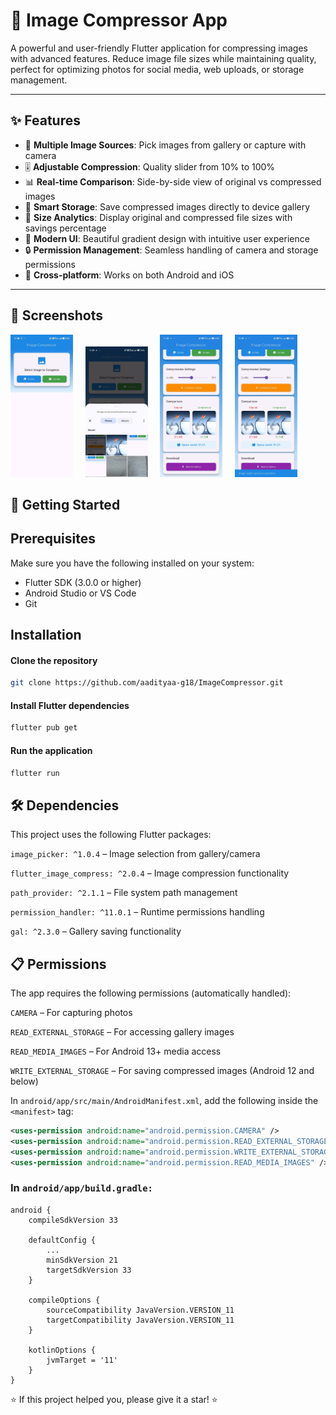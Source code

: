 # 📱 Image Compressor App

A powerful and user-friendly Flutter application for compressing images with advanced features. Reduce image file sizes while maintaining quality, perfect for optimizing photos for social media, web uploads, or storage management.

---

## ✨ Features

- 📸 **Multiple Image Sources**: Pick images from gallery or capture with camera  
- 🎚️ **Adjustable Compression**: Quality slider from 10% to 100%  
- 📊 **Real-time Comparison**: Side-by-side view of original vs compressed images  
- 💾 **Smart Storage**: Save compressed images directly to device gallery  
- 📏 **Size Analytics**: Display original and compressed file sizes with savings percentage  
- 🎨 **Modern UI**: Beautiful gradient design with intuitive user experience  
- 🔒 **Permission Management**: Seamless handling of camera and storage permissions  
- 📱 **Cross-platform**: Works on both Android and iOS  

---

## 📱 Screenshots
<img src="assets/screenshots/screenshot-1.jpg" alt="Home Screen" width="100"/> 
&nbsp;&nbsp;&nbsp;
<img src="assets/screenshots/screenshot-2.jpg" alt="Home Screen" width="100"/>
&nbsp;&nbsp;&nbsp;
<img src="assets/screenshots/screenshot-3.jpg" alt="Home Screen" width="100"/>
&nbsp;&nbsp;&nbsp;
<img src="assets/screenshots/screenshot-4.jpg" alt="Home Screen" width="100"/>


## 🚀 Getting Started

## Prerequisites

Make sure you have the following installed on your system:

- Flutter SDK (3.0.0 or higher)  
- Android Studio or VS Code  
- Git  


## Installation

#### Clone the repository 

```bash
git clone https://github.com/aadityaa-g18/ImageCompressor.git
```

#### Install Flutter dependencies

```bash
flutter pub get
```
#### Run the application

```bash
flutter run
```

## 🛠️ Dependencies

This project uses the following Flutter packages:

```image_picker: ^1.0.4``` – Image selection from gallery/camera

```flutter_image_compress: ^2.0.4``` – Image compression functionality

```path_provider: ^2.1.1``` – File system path management

```permission_handler: ^11.0.1``` – Runtime permissions handling

```gal: ^2.3.0``` – Gallery saving functionality

## 📋 Permissions

The app requires the following permissions (automatically handled):

```CAMERA``` – For capturing photos

```READ_EXTERNAL_STORAGE``` – For accessing gallery images

```READ_MEDIA_IMAGES``` – For Android 13+ media access

```WRITE_EXTERNAL_STORAGE``` – For saving compressed images (Android 12 and below)

In `android/app/src/main/AndroidManifest.xml`, add the following inside the `<manifest>` tag:

```xml
<uses-permission android:name="android.permission.CAMERA" />
<uses-permission android:name="android.permission.READ_EXTERNAL_STORAGE" />
<uses-permission android:name="android.permission.WRITE_EXTERNAL_STORAGE" />
<uses-permission android:name="android.permission.READ_MEDIA_IMAGES" />
```

### In `android/app/build.gradle:`

```
android {
    compileSdkVersion 33

    defaultConfig {
        ...
        minSdkVersion 21
        targetSdkVersion 33
    }

    compileOptions {
        sourceCompatibility JavaVersion.VERSION_11
        targetCompatibility JavaVersion.VERSION_11
    }

    kotlinOptions {
        jvmTarget = '11'
    }
}
```


⭐ If this project helped you, please give it a star! ⭐
